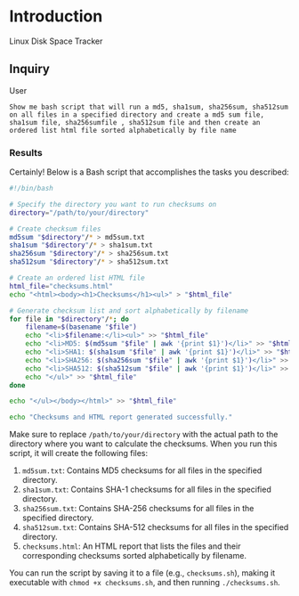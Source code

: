 # Introduction

Linux Disk Space Tracker

## Inquiry

User
```
Show me bash script that will run a md5, sha1sum, sha256sum, sha512sum on all files in a specified directory and create a md5 sum file, sha1sum file, sha256sumfile , sha512sum file and then create an ordered list html file sorted alphabetically by file name
```

### Results

Certainly! Below is a Bash script that accomplishes the tasks you described:

```bash
#!/bin/bash

# Specify the directory you want to run checksums on
directory="/path/to/your/directory"

# Create checksum files
md5sum "$directory"/* > md5sum.txt
sha1sum "$directory"/* > sha1sum.txt
sha256sum "$directory"/* > sha256sum.txt
sha512sum "$directory"/* > sha512sum.txt

# Create an ordered list HTML file
html_file="checksums.html"
echo "<html><body><h1>Checksums</h1><ul>" > "$html_file"

# Generate checksum list and sort alphabetically by filename
for file in "$directory"/*; do
    filename=$(basename "$file")
    echo "<li>$filename:</li><ul>" >> "$html_file"
    echo "<li>MD5: $(md5sum "$file" | awk '{print $1}')</li>" >> "$html_file"
    echo "<li>SHA1: $(sha1sum "$file" | awk '{print $1}')</li>" >> "$html_file"
    echo "<li>SHA256: $(sha256sum "$file" | awk '{print $1}')</li>" >> "$html_file"
    echo "<li>SHA512: $(sha512sum "$file" | awk '{print $1}')</li>" >> "$html_file"
    echo "</ul>" >> "$html_file"
done

echo "</ul></body></html>" >> "$html_file"

echo "Checksums and HTML report generated successfully."
```

Make sure to replace `/path/to/your/directory` with the actual path to the directory where you want to calculate the checksums. When you run this script, it will create the following files:

1. `md5sum.txt`: Contains MD5 checksums for all files in the specified directory.
2. `sha1sum.txt`: Contains SHA-1 checksums for all files in the specified directory.
3. `sha256sum.txt`: Contains SHA-256 checksums for all files in the specified directory.
4. `sha512sum.txt`: Contains SHA-512 checksums for all files in the specified directory.
5. `checksums.html`: An HTML report that lists the files and their corresponding checksums sorted alphabetically by filename.

You can run the script by saving it to a file (e.g., `checksums.sh`), making it executable with `chmod +x checksums.sh`, and then running `./checksums.sh`.